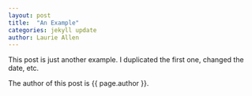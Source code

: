 ```yaml
---
layout: post
title:  "An Example"
categories: jekyll update
author: Laurie Allen
---
```

This post is just another example. I duplicated the first one, changed the date, etc.

The author of this post is {{ page.author }}.
